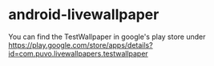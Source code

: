 # android-livewallpaper

You can find the TestWallpaper in google's play store under https://play.google.com/store/apps/details?id=com.puvo.livewallpapers.testwallpaper

